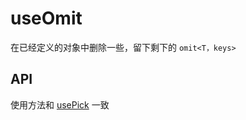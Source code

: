 # useOmit

在已经定义的对象中删除一些，留下剩下的 `omit<T，keys>`

<preview path="./demo/index.vue" title="基本使用" description='useOmit'></preview>

## API

使用方法和 [usePick](/usePick/) 一致
